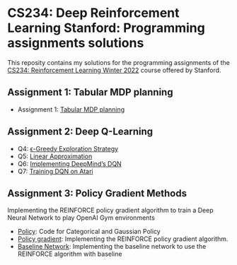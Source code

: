 # CS234: Deep Reinforcement Learning Stanford: Programming assignments solutions
This reposity contains my solutions for the programming assignments of the [CS234: Reinforcement Learning Winter 2022](https://www.coursera.org/specializations/reinforcement-learning) course offered by Stanford.
## Assignment 1: Tabular MDP planning
* Assignment 1: [Tabular MDP planning](https://github.com/RonaldoCD/CS234-Stanford-Assignment-Solution/tree/main/Assignment%201)
## Assignment 2: Deep Q-Learning
* Q4: [ϵ-Greedy Exploration Strategy](https://github.com/RonaldoCD/CS234-Stanford-Assignment-Solution/blob/main/Assignment%202/q4_schedule.py)
* Q5: [Linear Approximation](https://github.com/RonaldoCD/CS234-Stanford-Assignment-Solution/blob/main/Assignment%202/q5_linear_torch.py)
* Q6: [Implementing DeepMind’s DQN](https://github.com/RonaldoCD/CS234-Stanford-Assignment-Solution/blob/main/Assignment%202/q6_nature_torch.py)
* Q7: [Training DQN on Atari](https://github.com/RonaldoCD/CS234-Stanford-Assignment-Solution/blob/main/Assignment%202/q7_train_atari_nature.py)
## Assignment 3: Policy Gradient Methods
Implementing the REINFORCE policy gradient algorithm to train a Deep Neural Network to play OpenAI Gym environments
* [Policy](https://github.com/RonaldoCD/CS234-Stanford-Assignment-Solution/blob/main/Assignment%203/code/policy.py): Code for Categorical and Gaussian Policy 
* [Policy gradient](https://github.com/RonaldoCD/CS234-Stanford-Assignment-Solution/blob/main/Assignment%203/code/policy_gradient.py): Implementing the REINFORCE policy gradient algorithm.
* [Baseline Network](https://github.com/RonaldoCD/CS234-Stanford-Assignment-Solution/blob/main/Assignment%203/code/baseline_network.py): Implementing the baseline network to use the REINFORCE algorithm with baseline

